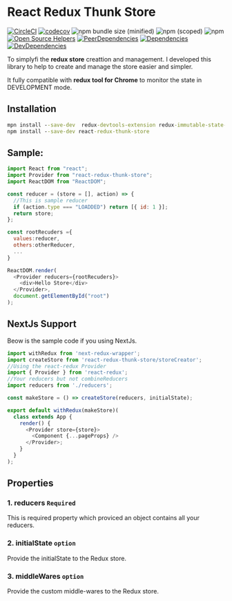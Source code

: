 # React Redux Thunk Store

[![CircleCI](https://circleci.com/gh/baoduy/react-redux-thunk-store.svg?style=svg)](https://circleci.com/gh/baoduy/react-redux-thunk-store)
[![codecov](https://codecov.io/gh/baoduy/react-redux-thunk-store/branch/develop/graph/badge.svg)](https://codecov.io/gh/baoduy/react-redux-thunk-store)
![npm bundle size (minified)](https://img.shields.io/bundlephobia/min/react-redux-thunk-store.svg)
![npm (scoped)](https://img.shields.io/npm/v/react-redux-thunk-store.svg)
![npm](https://img.shields.io/npm/l/react-redux-thunk-store.svg)
[![Open Source Helpers](https://www.codetriage.com/baoduy/react-redux-thunk-store/badges/users.svg)](https://www.codetriage.com/baoduy/react-redux-thunk-store)
[![PeerDependencies](https://img.shields.io/david/peer/baoduy/react-redux-thunk-store.svg)](https://david-dm.org/baoduy/react-redux-thunk-store?type=peer)
[![Dependencies](https://img.shields.io/david/baoduy/react-redux-thunk-store.svg)](https://david-dm.org/baoduy/react-redux-thunk-store)
[![DevDependencies](https://img.shields.io/david/dev/baoduy/react-redux-thunk-store.svg)](https://david-dm.org/baoduy/react-redux-thunk-store?type=develop)

To simplyfi the **redux store** creattion and management. I developed this library to help to create and manage the store easier and simpler.

It fully compatible with **redux tool for Chrome** to monitor the state in DEVELOPMENT mode.

## Installation
```cmd
mpn install --save-dev  redux-devtools-extension redux-immutable-state-invariant
npm install --save-dev react-redux-thunk-store
```

## Sample:

```javascript
import React from "react";
import Provider from "react-redux-thunk-store";
import ReactDOM from "ReactDOM";

const reducer = (store = [], action) => {
  //This is sample reducer
  if (action.type === "LOADDED") return [{ id: 1 }];
  return store;
};

const rootRecuders ={
  values:reducer,
  others:otherReducer,
  ...
}

ReactDOM.render(
  <Provider reducers={rootRecuders}>
    <div>Hello Store</div>
  </Provider>,
  document.getElementById("root")
);
```

## NextJs Support

Beow is the sample code if you using NextJs.

```javascript
import withRedux from 'next-redux-wrapper';
import createStore from 'react-redux-thunk-store/storeCreator';
//Using the react-redux Provider
import { Provider } from 'react-redux';
//Your reducers but not combineReducers
import reducers from './reducers';

const makeStore = () => createStore(reducers, initialState);

export default withRedux(makeStore)(
  class extends App {
    render() {
      <Provider store={store}>
        <Component {...pageProps} />
      </Provider>;
    }
  }
);
```

## Properties

### 1. reducers `Required`

This is required property which proviced an object contains all your reducers.

### 2. initialState `option`

Provide the initialState to the Redux store.

### 3. middleWares `option`

Provide the custom middle-wares to the Redux store.
